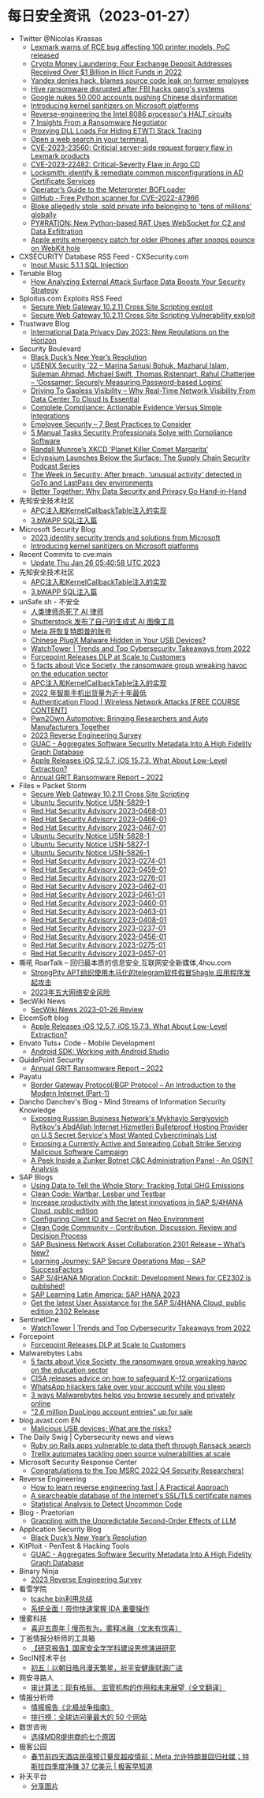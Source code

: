 # 每日安全资讯（2023-01-27）

- Twitter @Nicolas Krassas
  - [Lexmark warns of RCE bug affecting 100 printer models, PoC released](https://twitter.com/Dinosn/status/1618732251877101569)
  - [Crypto Money Laundering: Four Exchange Deposit Addresses Received Over $1 Billion in Illicit Funds in 2022](https://twitter.com/Dinosn/status/1618699128984449024)
  - [Yandex denies hack, blames source code leak on former employee](https://twitter.com/Dinosn/status/1618694255287074817)
  - [Hive ransomware disrupted after FBI hacks gang's systems](https://twitter.com/Dinosn/status/1618694222714109952)
  - [Google nukes 50,000 accounts pushing Chinese disinformation](https://twitter.com/Dinosn/status/1618694183094734849)
  - [Introducing kernel sanitizers on Microsoft platforms](https://twitter.com/Dinosn/status/1618694145648001025)
  - [Reverse-engineering the Intel 8086 processor's HALT circuits](https://twitter.com/Dinosn/status/1618694098642423808)
  - [7 Insights From a Ransomware Negotiator](https://twitter.com/Dinosn/status/1618694080623710208)
  - [Proxying DLL Loads For Hiding ETWTI Stack Tracing](https://twitter.com/Dinosn/status/1618681470494855168)
  - [Open a web search in your terminal.](https://twitter.com/Dinosn/status/1618557975786065921)
  - [CVE-2023-23560: Criticial server-side request forgery flaw in Lexmark products](https://twitter.com/Dinosn/status/1618556340531781632)
  - [CVE-2023-22482: Critical-Severity Flaw in Argo CD](https://twitter.com/Dinosn/status/1618556295505924096)
  - [Locksmith: identify & remediate common misconfigurations in AD Certificate Services](https://twitter.com/Dinosn/status/1618556249897046018)
  - [Operator’s Guide to the Meterpreter BOFLoader](https://twitter.com/Dinosn/status/1618521050421276672)
  - [GitHub - Free Python scanner for CVE-2022-47966](https://twitter.com/Dinosn/status/1618520937892286465)
  - [Bloke allegedly stole, sold private info belonging to 'tens of millions' globally](https://twitter.com/Dinosn/status/1618520688951951360)
  - [PY#RATION: New Python-based RAT Uses WebSocket for C2 and Data Exfiltration](https://twitter.com/Dinosn/status/1618508679497797633)
  - [Apple emits emergency patch for older iPhones after snoops pounce on WebKit hole](https://twitter.com/Dinosn/status/1618479445777731584)
- CXSECURITY Database RSS Feed - CXSecurity.com
  - [Inout Music 5.1.1 SQL Injection](https://cxsecurity.com/issue/WLB-2023010046)
- Tenable Blog
  - [How Analyzing External Attack Surface Data Boosts Your Security Strategy](https://www.tenable.com/blog/how-analyzing-external-attack-surface-data-boosts-your-security-strategy)
- Sploitus.com Exploits RSS Feed
  - [Secure Web Gateway 10.2.11 Cross Site Scripting exploit](https://sploitus.com/exploit?id=PACKETSTORM:170756&utm_source=rss&utm_medium=rss)
  - [Secure Web Gateway 10.2.11 Cross Site Scripting Vulnerability exploit](https://sploitus.com/exploit?id=1337DAY-ID-38172&utm_source=rss&utm_medium=rss)
- Trustwave Blog
  - [International Data Privacy Day 2023: New Regulations on the Horizon](https://www.trustwave.com/en-us/resources/blogs/trustwave-blog/international-data-privacy-day-2023-new-regulations-on-the-horizon/)
- Security Boulevard
  - [Black Duck’s New Year’s Resolution](https://securityboulevard.com/2023/01/black-ducks-new-years-resolution/)
  - [USENIX Security ’22 – Marina Sanusi Bohuk, Mazharul Islam, Suleman Ahmad, Michael Swift, Thomas Ristenpart,  Rahul Chatterjee – ‘Gossamer: Securely Measuring Password-based Logins’](https://securityboulevard.com/2023/01/usenix-security-22-marina-sanusi-bohuk-mazharul-islam-suleman-ahmad-michael-swift-thomas-ristenpart-rahul-chatterjee-gossamer-securely-measuring-password-based-logins/)
  - [Driving To Gapless Visibility – Why Real-Time Network Visibility From Data Center To Cloud Is Essential](https://securityboulevard.com/2023/01/driving-to-gapless-visibility-why-real-time-network-visibility-from-data-center-to-cloud-is-essential/)
  - [Complete Compliance: Actionable Evidence Versus Simple Integrations](https://securityboulevard.com/2023/01/complete-compliance-actionable-evidence-versus-simple-integrations/)
  - [Employee Security – 7 Best Practices to Consider](https://securityboulevard.com/2023/01/employee-security-7-best-practices-to-consider/)
  - [5 Manual Tasks Security Professionals Solve with Compliance Software](https://securityboulevard.com/2023/01/5-manual-tasks-security-professionals-solve-with-compliance-software/)
  - [Randall Munroe’s XKCD ‘Planet Killer Comet Margarita’](https://securityboulevard.com/2023/01/randall-munroes-xkcd-planet-killer-comet-margarita/)
  - [Eclypsium Launches Below the Surface: The Supply Chain Security Podcast Series](https://securityboulevard.com/2023/01/eclypsium-launches-below-the-surface-the-supply-chain-security-podcast-series/)
  - [The Week in Security: After breach, ‘unusual activity’ detected in GoTo and LastPass dev environments](https://securityboulevard.com/2023/01/the-week-in-security-after-breach-unusual-activity-detected-in-goto-and-lastpass-dev-environments/)
  - [Better Together: Why Data Security and Privacy Go Hand-in-Hand](https://securityboulevard.com/2023/01/better-together-why-data-security-and-privacy-go-hand-in-hand/)
- 先知安全技术社区
  - [APC注入和KernelCallbackTable注入的实现](https://xz.aliyun.com/t/12070)
  - [3.bWAPP SQL注入篇](https://xz.aliyun.com/t/12069)
- Microsoft Security Blog
  - [2023 identity security trends and solutions from Microsoft](https://www.microsoft.com/en-us/security/blog/2023/01/26/2023-identity-security-trends-and-solutions-from-microsoft/)
  - [Introducing kernel sanitizers on Microsoft platforms](https://www.microsoft.com/en-us/security/blog/2023/01/26/introducing-kernel-sanitizers-on-microsoft-platforms/)
- Recent Commits to cve:main
  - [Update Thu Jan 26 05:40:58 UTC 2023](https://github.com/trickest/cve/commit/5e3763140a8863c15e41486f2dea13ccd55e7ec9)
- 先知安全技术社区
  - [APC注入和KernelCallbackTable注入的实现](https://xz.aliyun.com/t/12070)
  - [3.bWAPP SQL注入篇](https://xz.aliyun.com/t/12069)
- unSafe.sh - 不安全
  - [人类律师杀死了 AI 律师](https://buaq.net/go-146789.html)
  - [Shutterstock 发布了自己的生成式 AI 图像工具](https://buaq.net/go-146790.html)
  - [Meta 将恢复特朗普的账号](https://buaq.net/go-146791.html)
  - [Chinese PlugX Malware Hidden in Your USB Devices?](https://buaq.net/go-146778.html)
  - [WatchTower | Trends and Top Cybersecurity Takeaways from 2022](https://buaq.net/go-146772.html)
  - [Forcepoint Releases DLP at Scale to Customers](https://buaq.net/go-146788.html)
  - [5 facts about Vice Society, the ransomware group wreaking havoc on the education sector](https://buaq.net/go-146807.html)
  - [APC注入和KernelCallbackTable注入的实现](https://buaq.net/go-146776.html)
  - [2022 年智能手机出货量为近十年最低](https://buaq.net/go-146792.html)
  - [Authentication Flood | Wireless Network Attacks [FREE COURSE CONTENT]](https://buaq.net/go-146765.html)
  - [Pwn2Own Automotive: Bringing Researchers and Auto Manufacturers Together](https://buaq.net/go-146767.html)
  - [2023 Reverse Engineering Survey](https://buaq.net/go-146797.html)
  - [GUAC - Aggregates Software Security Metadata Into A High Fidelity Graph Database](https://buaq.net/go-146766.html)
  - [Apple Releases iOS 12.5.7, iOS 15.7.3. What About Low-Level Extraction?](https://buaq.net/go-146763.html)
  - [Annual GRIT Ransomware Report – 2022](https://buaq.net/go-146764.html)
- Files ≈ Packet Storm
  - [Secure Web Gateway 10.2.11 Cross Site Scripting](https://packetstormsecurity.com/files/170756/rt-sa-2022-002.txt)
  - [Ubuntu Security Notice USN-5829-1](https://packetstormsecurity.com/files/170755/USN-5829-1.txt)
  - [Red Hat Security Advisory 2023-0468-01](https://packetstormsecurity.com/files/170754/RHSA-2023-0468-01.txt)
  - [Red Hat Security Advisory 2023-0466-01](https://packetstormsecurity.com/files/170753/RHSA-2023-0466-01.txt)
  - [Red Hat Security Advisory 2023-0467-01](https://packetstormsecurity.com/files/170752/RHSA-2023-0467-01.txt)
  - [Ubuntu Security Notice USN-5828-1](https://packetstormsecurity.com/files/170751/USN-5828-1.txt)
  - [Ubuntu Security Notice USN-5827-1](https://packetstormsecurity.com/files/170750/USN-5827-1.txt)
  - [Ubuntu Security Notice USN-5826-1](https://packetstormsecurity.com/files/170749/USN-5826-1.txt)
  - [Red Hat Security Advisory 2023-0274-01](https://packetstormsecurity.com/files/170748/RHSA-2023-0274-01.txt)
  - [Red Hat Security Advisory 2023-0459-01](https://packetstormsecurity.com/files/170747/RHSA-2023-0459-01.txt)
  - [Red Hat Security Advisory 2023-0276-01](https://packetstormsecurity.com/files/170746/RHSA-2023-0276-01.txt)
  - [Red Hat Security Advisory 2023-0462-01](https://packetstormsecurity.com/files/170745/RHSA-2023-0462-01.txt)
  - [Red Hat Security Advisory 2023-0461-01](https://packetstormsecurity.com/files/170744/RHSA-2023-0461-01.txt)
  - [Red Hat Security Advisory 2023-0460-01](https://packetstormsecurity.com/files/170743/RHSA-2023-0460-01.txt)
  - [Red Hat Security Advisory 2023-0463-01](https://packetstormsecurity.com/files/170742/RHSA-2023-0463-01.txt)
  - [Red Hat Security Advisory 2023-0408-01](https://packetstormsecurity.com/files/170741/RHSA-2023-0408-01.txt)
  - [Red Hat Security Advisory 2023-0237-01](https://packetstormsecurity.com/files/170740/RHSA-2023-0237-01.txt)
  - [Red Hat Security Advisory 2023-0456-01](https://packetstormsecurity.com/files/170739/RHSA-2023-0456-01.txt)
  - [Red Hat Security Advisory 2023-0275-01](https://packetstormsecurity.com/files/170738/RHSA-2023-0275-01.txt)
  - [Red Hat Security Advisory 2023-0457-01](https://packetstormsecurity.com/files/170737/RHSA-2023-0457-01.txt)
- 嘶吼 RoarTalk – 回归最本质的信息安全,互联网安全新媒体,4hou.com
  - [StrongPity APT组织使用木马化的telegram软件假冒Shagle 应用程序发起攻击](https://www.4hou.com/posts/r7A4)
  - [2023年五大网络安全风险](https://www.4hou.com/posts/17yZ)
- SecWiki News
  - [SecWiki News 2023-01-26 Review](http://www.sec-wiki.com/?2023-01-26)
- ElcomSoft blog
  - [Apple Releases iOS 12.5.7, iOS 15.7.3. What About Low-Level Extraction?](https://blog.elcomsoft.com/2023/01/apple-releases-ios-12-5-7-ios-15-7-3-what-about-low-level-extraction/)
- Envato Tuts+ Code - Mobile Development
  - [Android SDK: Working with Android Studio](https://code.tutsplus.com/tutorials/android-sdk-working-with-android-studio--mobile-20203)
- GuidePoint Security
  - [Annual GRIT Ransomware Report – 2022](https://www.guidepointsecurity.com/blog/annual-grit-ransomware-report-2022/)
- Payatu
  - [Border Gateway Protocol/BGP Protocol – An Introduction to the Modern Internet (Part-1)](https://payatu.com/blog/border-gateway-protocol/)
- Dancho Danchev's Blog - Mind Streams of Information Security Knowledge
  - [Exposing Russian Business Network's Mykhaylo Sergiyovich Rytikov's AbdAllah Internet Hizmetleri Bulletproof Hosting Provider on U.S Secret Service's Most Wanted Cybercriminals List](https://ddanchev.blogspot.com/2023/01/exposing-russian-business-networks.html)
  - [Exposing a Currently Active and Spreading Cobalt Strike Serving Malicious Software Campaign](https://ddanchev.blogspot.com/2023/01/exposing-currently-active-and-spreading.html)
  - [A Peek Inside a Zunker Botnet C&C Administration Panel - An OSINT Analysis](https://ddanchev.blogspot.com/2023/01/a-peek-inside-zunker-botnet-c.html)
- SAP Blogs
  - [Using Data to Tell the Whole Story: Tracking Total GHG Emissions](https://blogs.sap.com/2023/01/26/using-data-to-tell-the-whole-story-tracking-total-ghg-emissions/)
  - [Clean Code: Wartbar, Lesbar und Testbar](https://blogs.sap.com/2023/01/26/clean-code-wartbar-lesbar-und-testbar/)
  - [Increase productivity with the latest innovations in SAP S/4HANA Cloud, public edition](https://blogs.sap.com/2023/01/26/increase-productivity-with-the-latest-innovations-in-sap-s-4hana-cloud-public-edition/)
  - [Configuring Client ID and Secret on Neo Environment](https://blogs.sap.com/2023/01/26/configuring-client-id-and-secret-on-neo-environment/)
  - [Clean Code Community – Contribution, Discussion, Review and Decision Process](https://blogs.sap.com/2023/01/26/clean-code-community-contribution-discussion-review-and-decision-process/)
  - [SAP Business Network Asset Collaboration 2301 Release – What’s New?](https://blogs.sap.com/2023/01/26/sap-business-network-asset-collaboration-2301-release-whats-new/)
  - [Learning Journey: SAP Secure Operations Map – SAP SuccessFactors](https://blogs.sap.com/2023/01/26/learning-journey-sap-secure-operations-map-sap-successfactors/)
  - [SAP S/4HANA Migration Cockpit: Development News for CE2302 is published!](https://blogs.sap.com/2023/01/26/sap-s-4hana-migration-cockpit-development-news-for-ce2302-is-published/)
  - [SAP Learning Latin America: SAP HANA 2023](https://blogs.sap.com/2023/01/26/sap-learning-latin-america-sap-hana-2023/)
  - [Get the latest User Assistance for the SAP S/4HANA Cloud, public edition 2302 Release](https://blogs.sap.com/2023/01/26/get-the-latest-user-assistance-for-the-sap-s-4hana-cloud-public-edition-2302-release/)
- SentinelOne
  - [WatchTower | Trends and Top Cybersecurity Takeaways from 2022](https://www.sentinelone.com/blog/watchtower-trends-and-top-cybersecurity-takeaways-from-2022/)
- Forcepoint
  - [Forcepoint Releases DLP at Scale to Customers](https://www.forcepoint.com/blog/insights/forcepoint-releases-dlp-10-enterprise-scalability)
- Malwarebytes Labs
  - [5 facts about Vice Society, the ransomware group wreaking havoc on the education sector](https://www.malwarebytes.com/blog/business/2023/01/5-facts-about-vice-society-the-ransomware-group-wreaking-havoc-on-k-12-schools)
  - [CISA releases advice on how to safeguard K–12 organizations](https://www.malwarebytes.com/blog/news/2023/01/cisa-releases-advice-on-how-to-safeguard-k-12-organizations)
  - [WhatsApp hijackers take over your account while you sleep](https://www.malwarebytes.com/blog/news/2023/01/protect-your-whatsapp-account-against-actors-who-try-to-steal-it-while-you-sleep)
  - [3 ways Malwarebytes helps you browse securely and privately online](https://www.malwarebytes.com/blog/personal/2023/01/3-ways-malwarebytes-helps-you-browse-securely-and-privately-online)
  - ["2.6 million DuoLingo account entries" up for sale](https://www.malwarebytes.com/blog/news/2023/01/2.6-million-duolingo-account-entries-up-for-sale)
- blog.avast.com EN
  - [Malicious USB devices: What are the risks?](https://blog.avast.com/malicious-usb-devices)
- The Daily Swig | Cybersecurity news and views
  - [Ruby on Rails apps vulnerable to data theft through Ransack search](https://portswigger.net/daily-swig/ruby-on-rails-apps-vulnerable-to-data-theft-through-ransack-search)
  - [Trellix automates tackling open source vulnerabilities at scale](https://portswigger.net/daily-swig/trellix-automates-tackling-open-source-vulnerabilities-at-scale)
- Microsoft Security Response Center
  - [Congratulations to the Top MSRC 2022 Q4 Security Researchers!](https://msrc-blog.microsoft.com/2023/01/26/congratulations-to-the-top-msrc-2022-q4-security-researchers/)
- Reverse Engineering
  - [How to learn reverse engineering fast | A Practical Approach](https://www.reddit.com/r/ReverseEngineering/comments/10lw7ai/how_to_learn_reverse_engineering_fast_a_practical/)
  - [A searcheable database of the internet's SSL/TLS certificate names](https://www.reddit.com/r/ReverseEngineering/comments/10lo9oz/a_searcheable_database_of_the_internets_ssltls/)
  - [Statistical Analysis to Detect Uncommon Code](https://www.reddit.com/r/ReverseEngineering/comments/10lw99m/statistical_analysis_to_detect_uncommon_code/)
- Blog - Praetorian
  - [Grappling with the Unpredictable Second-Order Effects of LLM](https://www.praetorian.com/blog/second-order-effects-of-llm/)
- Application Security Blog
  - [Black Duck’s New Year’s Resolution](https://www.synopsys.com/blogs/software-security/black-duck-new-year-enhancements/)
- KitPloit - PenTest & Hacking Tools
  - [GUAC - Aggregates Software Security Metadata Into A High Fidelity Graph Database](http://www.kitploit.com/2023/01/guac-aggregates-software-security.html)
- Binary Ninja
  - [2023 Reverse Engineering Survey](https://binary.ninja/2023/01/26/survey-2023.html)
- 看雪学院
  - [tcache bin利用总结](https://mp.weixin.qq.com/s?__biz=MjM5NTc2MDYxMw==&mid=2458493159&idx=1&sn=077a4046dfd44ceca20840cf9c64e4f8&chksm=b18e906d86f9197b2fdbfb1df93ba8fb495a0d9e5b16a39347a72c7bf17428aff61615b973ac&scene=58&subscene=0#rd)
  - [系统全面！带你快速掌握 IDA 重要操作](https://mp.weixin.qq.com/s?__biz=MjM5NTc2MDYxMw==&mid=2458493159&idx=2&sn=fdb506ef62427cd5e7ddd1a514a70873&chksm=b18e906d86f9197b5f7dc01c4ab53c03e5e9ece48115a0acc4ef9dddfaf83f95224695b5e457&scene=58&subscene=0#rd)
- 慢雾科技
  - [喜迎五周年 | 慢而有为，雾释冰融（文末有惊喜）](https://mp.weixin.qq.com/s?__biz=MzU4ODQ3NTM2OA==&mid=2247496889&idx=1&sn=82e7a4703406a90cc51205c1f47a2eee&chksm=fdde8a3ecaa90328101608c67378fc1267915fbeb732fc1efe4a6c143e0c640b77eac6dd4f93&scene=58&subscene=0#rd)
- 丁爸情报分析师的工具箱
  - [【研究报告】国家安全学学科建设思想演进研究](https://mp.weixin.qq.com/s?__biz=MzI2MTE0NTE3Mw==&mid=2651134689&idx=1&sn=f6ade6c788bc0f1060c7e4c7c78f1fba&chksm=f1af6ddbc6d8e4cda5f97cad16bcb7b041e00bd1ee1ccc927d18dafd2bf9c06fbee8d1bb4dd7&scene=58&subscene=0#rd)
- SecIN技术平台
  - [初五｜以朝日皓月漫天繁星，祈平安健康财源广进](https://mp.weixin.qq.com/s?__biz=MzI4Mzc0MTI0Mw==&mid=2247496800&idx=1&sn=444f86eaad7caf0679fa92fac9f452d6&chksm=eb84a934dcf3202228f286b213cc8b725f1f951dceafb2163a6f265bd2d9e23ae31e63a9ca1b&scene=58&subscene=0#rd)
- 网安寻路人
  - [审计算法：现有格局、 监管机构的作用和未来展望（全文翻译）](https://mp.weixin.qq.com/s?__biz=MzIxODM0NDU4MQ==&mid=2247498769&idx=1&sn=db462787a7d41e8bca012043a1945f74&chksm=97e941fba09ec8ed234aa14d748a161ba0fb967f5d202bf0eaddfdeb34349292c3cb131606c6&scene=58&subscene=0#rd)
- 情报分析师
  - [情报报告《北极战争指南》](https://mp.weixin.qq.com/s?__biz=MzA3Mjc1MTkwOA==&mid=2650524477&idx=1&sn=96c5cf2c93adea6281608634c7f2cc52&chksm=8716e576b0616c60a8bc84b3d61a8964f03085cc9e54725a411df58864e809018989b9a32b77&scene=58&subscene=0#rd)
  - [排行榜：全球访问量最大的 50 个网站](https://mp.weixin.qq.com/s?__biz=MzA3Mjc1MTkwOA==&mid=2650524477&idx=2&sn=f02693bbbe91f936ae05fc68c31bf4bd&chksm=8716e576b0616c6085249335db34515716edec70a108ef87c7859e855820ce5b48445e88d0ae&scene=58&subscene=0#rd)
- 数世咨询
  - [选择MDR提供商的七个原因](https://mp.weixin.qq.com/s?__biz=MzkxNzA3MTgyNg==&mid=2247496994&idx=1&sn=5f56c29ba0089ea1b2eaccd30e39ed4c&chksm=c144879ff6330e897d7c887558ce7592ca1659f7948a5720622941bc113d99248dc5ace21eb5&scene=58&subscene=0#rd)
- 极客公园
  - [春节前四天酒店民宿预订量反超疫情前；Meta 允许特朗普回归社媒；特斯拉四季度净赚 37 亿美元 | 极客早知道](https://mp.weixin.qq.com/s?__biz=MTMwNDMwODQ0MQ==&mid=2652981338&idx=1&sn=a5945b8707cb9e7394b88fcc776ae35a&chksm=7e5435ec4923bcfa50212bf0650ed1cff4a150227c0a7c0b9b4709b5d5056a849b81e560d896&scene=58&subscene=0#rd)
- 补天平台
  - [分享图片](https://mp.weixin.qq.com/s?__biz=MzI2NzY5MDI3NQ==&mid=2247496161&idx=1&sn=c1aa3100f6bf36dd24a8200fea6d3730&chksm=eaf9b9addd8e30bb7a52bbd239e10942c61b446f158316d4b610afe5da60042bce69d58eef0f&scene=58&subscene=0#rd)
